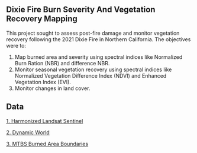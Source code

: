 ## Dixie Fire Burn Severity And Vegetation Recovery Mapping
This project sought to assess post-fire damage and monitor vegetation recovery following the 2021 Dixie Fire in Northern California. The objectives were to:
1. Map burned area and severity using spectral indices like Normalized Burn Ration (NBR) and difference NBR.
2. Monitor seasonal vegetation recovery using spectral indices like Normalized Vegetation Difference Index (NDVI) and Enhanced Vegetation Index (EVI).
3. Monitor changes in land cover. 

## Data
[1. Harmonized Landsat Sentinel](https://search.earthdata.nasa.gov/search?q=hls)

[2. Dynamic World](https://dynamicworld.app/)

[3. MTBS Burned Area Boundaries](https://burnseverity.cr.usgs.gov/products/mtbs)


